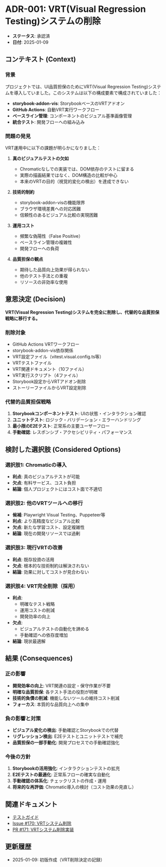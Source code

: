 # ADR-001: VRT(Visual Regression Testing)システムの削除

- **ステータス**: 承認済
- **日付**: 2025-01-09

## コンテキスト (Context)

### 背景

プロジェクトでは、UI品質担保のためにVRT(Visual Regression Testing)システムを導入していました。このシステムは以下の構成要素で構成されていました：

- **storybook-addon-vis**: StorybookベースのVRTアドオン
- **GitHub Actions**: 自動VRT実行ワークフロー
- **ベースライン管理**: コンポーネントのビジュアル基準画像管理
- **統合テスト**: 開発フローへの組み込み

### 問題の発見

VRT運用中に以下の課題が明らかになりました：

1. **真のビジュアルテストの欠如**
   - Chromaticなしでの実装では、DOM依存のテストに留まる
   - 実際の描画結果ではなく、DOM構造の比較が中心
   - 本来のVRTの目的（視覚的変化の検出）を達成できない

2. **技術的制約**
   - storybook-addon-visの機能限界
   - ブラウザ環境差異への対応困難
   - 信頼性のあるビジュアル比較の実現困難

3. **運用コスト**
   - 頻繁な偽陽性（False Positive）
   - ベースライン管理の複雑性
   - 開発フローへの負荷

4. **品質担保の観点**
   - 期待した品質向上効果が得られない
   - 他のテスト手法との重複
   - リソースの非効率な使用

## 意思決定 (Decision)

**VRT(Visual Regression Testing)システムを完全に削除し、代替的な品質担保戦略に移行する。**

### 削除対象
- GitHub Actions VRTワークフロー
- storybook-addon-vis依存関係
- VRT設定ファイル（vitest.visual.config.ts等）
- VRTテストファイル
- VRT関連ドキュメント（10ファイル）
- VRT実行スクリプト（4ファイル）
- Storybook設定からVRTアドオン削除
- ストーリーファイルからVRT設定削除

### 代替的品質担保戦略
1. **Storybookコンポーネントテスト**: UIの状態・インタラクション確認
2. **ユニットテスト**: ロジック・バリデーション・エラーハンドリング
3. **最小限のE2Eテスト**: 正常系の主要ユーザーフロー
4. **手動確認**: レスポンシブ・アクセシビリティ・パフォーマンス

## 検討した選択肢 (Considered Options)

### 選択肢1: Chromaticの導入
- **利点**: 真のビジュアルテストが可能
- **欠点**: 有料サービス、コスト負担
- **結論**: 個人プロジェクトにはコスト面で不適切

### 選択肢2: 他のVRTツールへの移行
- **候補**: Playwright Visual Testing、Puppeteer等
- **利点**: より高精度なビジュアル比較
- **欠点**: 新たな学習コスト、設定複雑性
- **結論**: 現在の開発リソースでは過剰

### 選択肢3: 現行VRTの改善
- **利点**: 既存投資の活用
- **欠点**: 根本的な技術制約は解決されない
- **結論**: 効果に対してコストが見合わない

### 選択肢4: VRT完全削除（採用）
- **利点**: 
  - 明確なテスト戦略
  - 運用コストの削減
  - 開発効率の向上
- **欠点**: 
  - ビジュアルテストの自動化を諦める
  - 手動確認への依存度増加
- **結論**: 現状最適解

## 結果 (Consequences)

### 正の影響
- **開発効率の向上**: VRT関連の設定・保守作業が不要
- **明確な品質担保**: 各テスト手法の役割が明確
- **技術的負債の削減**: 機能しないツールの維持コスト削減
- **フォーカス**: 本質的な品質向上への集中

### 負の影響と対策
- **ビジュアル変化の検出**: 手動確認とStorybookでの代替
- **リグレッション検出**: E2Eテストとユニットテストで補完
- **品質担保の一部手動化**: 開発プロセスでの手動確認強化

### 今後の方針
1. **Storybookの活用強化**: インタラクションテストの拡充
2. **E2Eテストの最適化**: 正常系フローの確実な自動化
3. **手動確認の体系化**: チェックリストの作成・運用
4. **将来的な再評価**: Chromatic導入の検討（コスト効果の見直し）

## 関連ドキュメント

- [テストガイド](../テストガイド.md)
- [Issue #170: VRTシステム削除](https://github.com/ryosuke-horie/saifuu/issues/170)
- [PR #171: VRTシステム削除実装](https://github.com/ryosuke-horie/saifuu/pull/171)

## 更新履歴

- 2025-01-09: 初版作成（VRT削除決定の記録）
